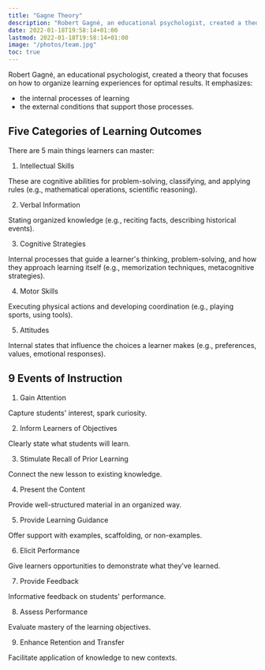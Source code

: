 ```yaml
---
title: "Gagne Theory"
description: "Robert Gagné, an educational psychologist, created a theory that focuses on how to organize learning experiences"
date: 2022-01-18T19:58:14+01:00
lastmod: 2022-01-18T19:58:14+01:00
image: "/photos/team.jpg"
toc: true
---
```



Robert Gagné, an educational psychologist, created a theory that focuses on how to organize learning experiences for optimal results. It emphasizes:
- the internal processes of learning
- the external conditions that support those processes.


## Five Categories of Learning Outcomes

There are 5 main things learners can master:

1. Intellectual Skills

These are cognitive abilities for problem-solving, classifying, and applying rules (e.g., mathematical operations, scientific reasoning).

2. Verbal Information

Stating organized knowledge (e.g., reciting facts, describing historical events).

3. Cognitive Strategies

Internal processes that guide a learner's thinking, problem-solving, and how they approach learning itself (e.g., memorization techniques, metacognitive strategies).

4. Motor Skills

Executing physical actions and developing coordination (e.g., playing sports, using tools).

5. Attitudes

Internal states that influence the choices a learner makes (e.g., preferences, values, emotional responses).



## 9 Events of Instruction

<!-- Gagné proposed a framework of nine distinct steps to guide the design of effective learning experiences: -->

1. Gain Attention

Capture students' interest, spark curiosity.

2. Inform Learners of Objectives

Clearly state what students will learn.

3. Stimulate Recall of Prior Learning

Connect the new lesson to existing knowledge.

4. Present the Content

Provide well-structured material in an organized way.

5. Provide Learning Guidance

Offer support with examples, scaffolding, or non-examples.

6. Elicit Performance

Give learners opportunities to demonstrate what they've learned.

7. Provide Feedback

Informative feedback on students' performance.

8. Assess Performance

Evaluate mastery of the learning objectives.

9. Enhance Retention and Transfer

Facilitate application of knowledge to new contexts.

<!-- Conditions of Learning: Gagné stressed that different types of learning outcomes require different kinds of supportive conditions. The instructor should tailor the learning environment to the specific goals of the instruction. -->

<!-- Significance of Gagné's Theory

Gagné's theory remains highly influential because:

Structured Approach: It provides a systematic, step-by-step process to design instruction.
Focus on Learning Outcomes: It emphasizes the importance of defining what you want learners to be able to do.
Adaptability: Though structured, the theory remains adaptable to various instructional settings and types of learning objectives -->